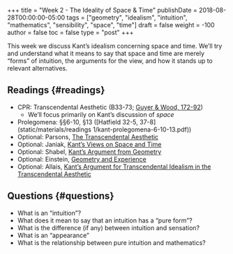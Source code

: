 +++
title = "Week 2 - The Ideality of Space & Time"
publishDate = 2018-08-28T00:00:00-05:00
tags = ["geometry", "idealism", "intuition", "mathematics", "sensibility", "space", "time"]
draft = false
weight = -100
author = false
toc = false
type = "post"
+++

This week we discuss Kant&rsquo;s idealism concerning space and time. We&rsquo;ll try and
understand what it means to say that space and time are merely &ldquo;forms&rdquo; of
intuition, the arguments for the view, and how it stands up to relevant
alternatives.


## Readings {#readings}

-   CPR: Transcendental Aesthetic (B33-73; [Guyer & Wood, 172-92](https://www.dropbox.com/s/62c67l858hwrmeg/kant1998b%5Fthe%5Ftranscendental%5Faesthetic%5F%2528b-edition%2529.pdf?dl=0))
    -   We&rsquo;ll focus primarily on Kant&rsquo;s discussion of _space_
-   Prolegomena: §§6-10, §13 ([Hatfield 32-5, 37-8](static/materials/readings 1/kant-prolegomena-6-10-13.pdf))
-   Optional: Parsons, [The Transcendental Aesthetic](https://www.dropbox.com/s/pqu2fhedpn22e3c/parsons1992.pdf?dl=0)
-   Optional: Janiak, [Kant&rsquo;s Views on Space and Time](http://plato.stanford.edu/entries/kant-spacetime/)
-   Optional: Shabel, [Kant&rsquo;s Argument from Geometry](https://www.dropbox.com/s/dgnpaacw4fez7ct/shabel2004.pdf?dl=0)
-   Optional: Einstein, [Geometry and Experience](http://pascal.iseg.utl.pt/~ncrato/Math/Einstein.htm)
-   Optional: Allais, [Kant’s Argument for Transcendental Idealism in the Transcendental Aesthetic](https://www.dropbox.com/s/ogdrn3tp3s1par7/allais2010a%5Fkant%27s%5Fargument%5Ffor%5Ftranscendental%5Fidealism%5Fin%5Fthe%5Ftranscendental%5Faesthetic.pdf?dl=0)


## Questions {#questions}

-   What is an &ldquo;intuition&rdquo;?
-   What does it mean to say that an intuition has a &ldquo;pure form&rdquo;?
-   What is the difference (if any) between intuition and sensation?
-   What is an &ldquo;appearance&rdquo;
-   What is the relationship between pure intuition and mathematics?
